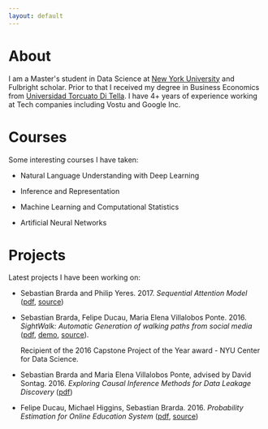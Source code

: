 ```yaml
---
layout: default
---
```


# [](#header-2)About
I am a Master's student in Data Science at [New York University](http://cds.nyu.edu/) and Fulbright scholar. Prior to that I received my degree in Business Economics from [Universidad Torcuato Di Tella](http://www.utdt.edu/). I have 4+ years of experience working at Tech companies including Vostu and Google Inc.

#  [](#header-2)Courses
Some interesting courses I have taken:

- Natural Language Understanding with Deep Learning

- Inference and Representation

- Machine Learning and Computational Statistics

- Artificial Neural Networks

# [](#header-2)Projects
Latest projects I have been working on:

- Sebastian Brarda and Philip Yeres. 2017. _Sequential Attention Model_ ([pdf](https://github.com/sb5518/sb5518.github.io/blob/master/Sequential_Attention.pdf), [source](https://github.com/pyeres/rc-cnn-dailymail))

- Sebastian Brarda, Felipe Ducau, Maria Elena Villalobos Ponte. 2016. _SightWalk: Automatic Generation of walking paths from social media_ ([pdf](https://github.com/fducau/sightwalk/blob/master/SightWalk_Final_Report.pdf), [demo](http://www.youtube.com/watch?v=GAvCeND9iRI), [source](https://github.com/fducau/sightwalk)). 

   Recipient of the 2016 Capstone Project of the Year award - NYU Center for Data Science.

- Sebastian Brarda and Maria Elena Villalobos Ponte, advised by David Sontag. 2016. _Exploring Causal Inference Methods for Data Leakage Discovery_ ([pdf](https://github.com/sb5518/sb5518.github.io/blob/master/Inference.pdf))

- Felipe Ducau, Michael Higgins, Sebastian Brarda. 2016. _Probability Estimation for Online Education System_ ([pdf](https://github.com/fducau/ML2016_EDU/blob/master/DS-GA-1003_Final_Project.pdf), [source](https://github.com/fducau/ML2016_EDU))
